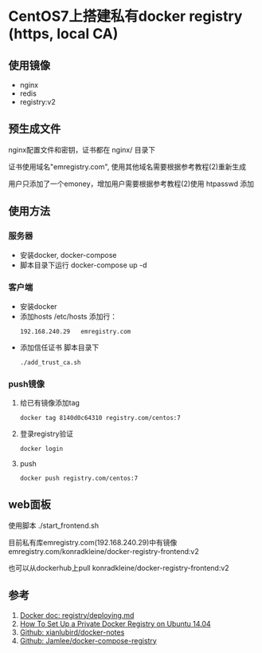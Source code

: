 # CentOS7上搭建私有docker registry (https, local CA)

## 使用镜像

- nginx
- redis
- registry:v2

## 预生成文件

nginx配置文件和密钥，证书都在 nginx/ 目录下

证书使用域名"emregistry.com", 使用其他域名需要根据参考教程(2)重新生成

用户只添加了一个emoney，增加用户需要根据参考教程(2)使用 htpasswd 添加

## 使用方法

### 服务器

- 安装docker, docker-compose
- 脚本目录下运行 docker-compose up -d

### 客户端

- 安装docker
- 添加hosts 
    /etc/hosts 添加行： 
    ```
    192.168.240.29   emregistry.com
    ```    
- 添加信任证书
    脚本目录下
    ```
    ./add_trust_ca.sh
    ```

### push镜像

1. 给已有镜像添加tag
    ```
    docker tag 8140d0c64310 registry.com/centos:7
    ```
2. 登录registry验证
    ```
    docker login
    ```
3. push
    ```
    docker push registry.com/centos:7
    ```

## web面板

使用脚本 ./start_frontend.sh

目前私有库emregistry.com(192.168.240.29)中有镜像 emregistry.com/konradkleine/docker-registry-frontend:v2

也可以从dockerhub上pull konradkleine/docker-registry-frontend:v2



## 参考

1. [Docker doc: registry/deploying.md](https://github.com/docker/docker.github.io/blob/master/registry/deploying.md)
2. [How To Set Up a Private Docker Registry on Ubuntu 14.04](https://www.digitalocean.com/community/tutorials/how-to-set-up-a-private-docker-registry-on-ubuntu-14-04)
3. [Github: xianlubird/docker-notes](https://github.com/xianlubird/docker-notes/tree/master/registry-compose)
4. [Github: Jamlee/docker-compose-registry](https://github.com/Jamlee/docker-compose-registry)
